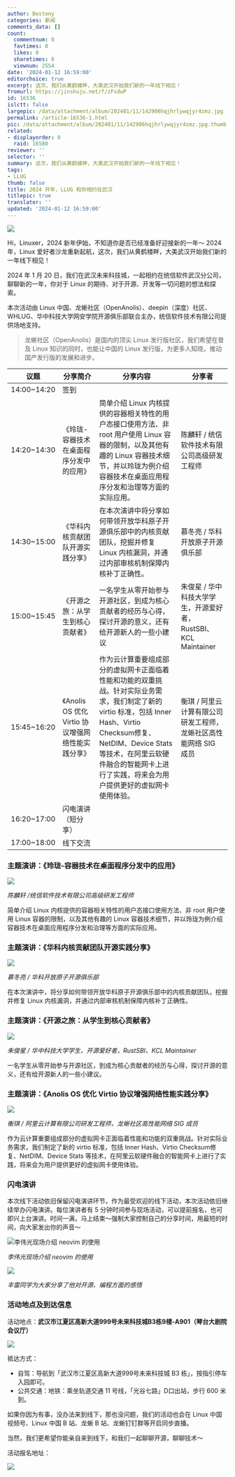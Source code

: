 ```yaml
---
author: Bestony
categories: 新闻
comments_data: []
count:
  commentnum: 0
  favtimes: 0
  likes: 0
  sharetimes: 0
  viewnum: 2554
date: '2024-01-12 16:59:00'
editorchoice: true
excerpt: 这次，我们从黄鹤楼畔，大美武汉开始我们新的一年线下相见！
fromurl: https://jinshuju.net/f/zFsdwP
id: 16536
islctt: false
largepic: /data/attachment/album/202401/11/142906hqjhrlywqjyr4zmz.jpg
permalink: /article-16536-1.html
pic: /data/attachment/album/202401/11/142906hqjhrlywqjyr4zmz.jpg.thumb.jpg
related:
- displayorder: 0
  raid: 16580
reviewer: ''
selector: ''
summary: 这次，我们从黄鹤楼畔，大美武汉开始我们新的一年线下相见！
tags:
- LLUG
thumb: false
title: 2024 开年，LLUG 和你相约在武汉
titlepic: true
translator: ''
updated: '2024-01-12 16:59:00'
---
```


![](/data/attachment/album/202401/11/142906hqjhrlywqjyr4zmz.jpg)


Hi，Linuxer，2024 新年伊始，不知道你是否已经准备好迎接新的一年～ 2024 年，Linux 爱好者沙龙重新起航，这次，我们从黄鹤楼畔，大美武汉开始我们新的一年线下相见！


2024 年 1 月 20 日，我们在武汉未来科技城，一起相约在统信软件武汉分公司，聊聊新的一年，你对于 Linux 的期待、对于开源、开发等一切问题的想法和探索。


本次活动由 Linux 中国、龙蜥社区（OpenAnolis）、deepin（深度）社区、WHLUG、华中科技大学网安学院开源俱乐部联合主办，统信软件技术有限公司提供场地支持。



> 龙蜥社区（OpenAnolis）是国内的顶尖 Linux 发行版社区，我们希望在普及 Linux 知识的同时，也能让中国的 Linux 发行版，为更多人知晓，推动国产发行版的发展和进步。




| 议题 | 分享简介 | 分享内容 | 分享者 |
| --- | --- | --- | --- |
| 14:00~14:20 | 签到 |
| 14:20~14:30 | 《玲珑-容器技术在桌面程序分发中的应用》 | 简单介绍 Linux 内核提供的容器相关特性的用户态接口使用方法、非 root 用户使用 Linux 容器的限制，以及其他有趣的 Linux 容器技术细节，并以玲珑为例介绍容器技术在桌面应用程序分发和治理等方面的实际应用。 | 陈麟轩 / 统信软件技术有限公司高级研发工程师 |
| 14:30~15:00 | 《华科内核贡献团队开源实践分享》 | 在本次演讲中将分享如何带领开放华科原子开源俱乐部中的内核贡献团队，挖掘并修复 Linux 内核漏洞，并通过内部审核机制保障内核补丁正确性。 | 慕冬亮 / 华科开放原子开源俱乐部 |
| 15:00~15:45 | 《开源之旅：从学生到核心贡献者》 | 一名学生从零开始参与开源社区，到成为核心贡献者的经历与心得，探讨开源的意义，还有给开源新人的一些小建议 | 朱俊星 / 华中科技大学学生，开源爱好者，RustSBI、KCL Maintainer |
| 15:45~16:20 | 《Anolis OS 优化 Virtio 协议增强网络性能实践分享》 | 作为云计算重要组成部分的虚拟网卡正面临着性能和功能的双重挑战。针对实际业务需求，我们制定了新的 virtio 标准，包括 Inner Hash、Virtio Checksum修复、NetDIM、Device Stats 等技术，在阿里云软硬件融合的智能网卡上进行了实践，将来会为用户提供更好的虚拟网卡使用体验。 | 衡琪 / 阿里云计算有限公司研发工程师，龙蜥社区高性能网络 SIG 成员 |
| 16:20~17:00 | 闪电演讲（短分享） |
| 17:00~18:00 | 线下交流 |


### 主题演讲：《玲珑-容器技术在桌面程序分发中的应用》


![](/data/attachment/album/202401/05/164752mxj5gfyzjxhvuuv0.jpg)


*陈麟轩 /统信软件技术有限公司高级研发工程师*


简单介绍 Linux 内核提供的容器相关特性的用户态接口使用方法、非 root 用户使用 Linux 容器的限制，以及其他有趣的 Linux 容器技术细节，并以玲珑为例介绍容器技术在桌面应用程序分发和治理等方面的实际应用。


### 主题演讲：《华科内核贡献团队开源实践分享》


![](/data/attachment/album/202401/05/180922j62k369d36sh6h5h.jpg)


*慕冬亮 / 华科开放原子开源俱乐部*


在本次演讲中，将分享如何带领开放华科原子开源俱乐部中的内核贡献团队，挖掘并修复 Linux 内核漏洞，并通过内部审核机制保障内核补丁正确性。


### 主题演讲：《开源之旅：从学生到核心贡献者》


![](/data/attachment/album/202401/05/164826ar90ttnbbbtap0en.jpg)


*朱俊星 / 华中科技大学学生，开源爱好者，RustSBI、KCL Maintainer*


一名学生从零开始参与开源社区，到成为核心贡献者的经历与心得，探讨开源的意义，还有给开源新人的一些小建议。


### 主题演讲：《Anolis OS 优化 Virtio 协议增强网络性能实践分享》


 


![](/data/attachment/album/202401/11/140210ku5ku0afna856kfe.jpg)


*衡琪 / 阿里云计算有限公司研发工程师，龙蜥社区高性能网络 SIG 成员*


作为云计算重要组成部分的虚拟网卡正面临着性能和功能的双重挑战。针对实际业务需求，我们制定了新的 virtio 标准，包括 Inner Hash、Virtio Checksum修复、NetDIM、Device Stats 等技术，在阿里云软硬件融合的智能网卡上进行了实践，将来会为用户提供更好的虚拟网卡使用体验。


### 闪电演讲


本次线下活动依旧保留闪电演讲环节，作为最受欢迎的线下活动，本次活动依旧继续举办闪电演讲。每位演讲者有 5 分钟时间参与现场活动，可以提前报名，也可即兴上台演讲。时间一满，马上结束～强制大家控制自己的分享时间，用最短的时间，向大家发出你的声音～


![李伟光现场介绍 neovim 的使用](/data/attachment/album/202311/20/172932pvpi8b3xsbtq3ppz.jpg "李伟光现场介绍 neovim 的使用")


*李伟光现场介绍 neovim 的使用*


![](/data/attachment/album/202312/22/114432gzffzit22kiffekf.jpg)


*丰雷同学为大家分享了他对开源、编程方面的感悟* 


### 活动地点及到达信息


活动地点：**武汉市江夏区高新大道999号未来科技城B3栋9楼-A901（琴台大剧院会议厅）**


![](/data/attachment/album/202401/05/164915nb36dbw31w1bl03d.jpg)


抵达方式：


* 自驾：导航到「武汉市江夏区高新大道999号未来科技城 B3 栋」，按指引停车入园即可。
* 公共交通：地铁：乘坐轨道交通 11 号线，「光谷七路」D口出站，步行 600 米到。


如果你因为有事，没办法来到线下，那也没问题，我们的活动也会在 Linux 中国视频号、Linux 中国 B 站、龙蜥 B 站、龙蜥钉钉群等开启同步直播。 


当然，我们更希望你能亲自来到线下，和我们一起聊聊开源，聊聊技术～


活动报名地址：


![](/data/attachment/album/202401/05/165942u3dfbf8gqfp4f333.png)